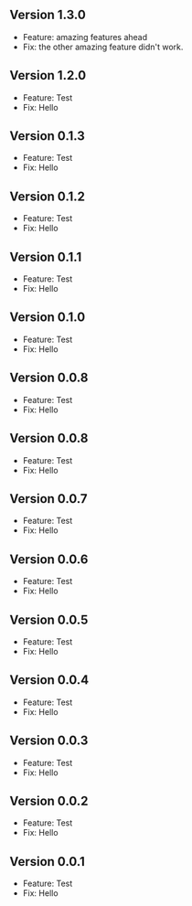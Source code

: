 ## Version 1.3.0

- Feature: amazing features ahead
- Fix: the other amazing feature didn't work.


## Version 1.2.0

- Feature: Test
- Fix: Hello


## Version 0.1.3

- Feature: Test
- Fix: Hello


## Version 0.1.2

- Feature: Test
- Fix: Hello


## Version 0.1.1

- Feature: Test
- Fix: Hello


## Version 0.1.0

- Feature: Test
- Fix: Hello


## Version 0.0.8

- Feature: Test
- Fix: Hello


## Version 0.0.8

- Feature: Test
- Fix: Hello


## Version 0.0.7

- Feature: Test
- Fix: Hello


## Version 0.0.6

- Feature: Test
- Fix: Hello


## Version 0.0.5

- Feature: Test
- Fix: Hello


## Version 0.0.4

- Feature: Test
- Fix: Hello


## Version 0.0.3

- Feature: Test
- Fix: Hello


## Version 0.0.2

- Feature: Test
- Fix: Hello


## Version 0.0.1

- Feature: Test
- Fix: Hello

















